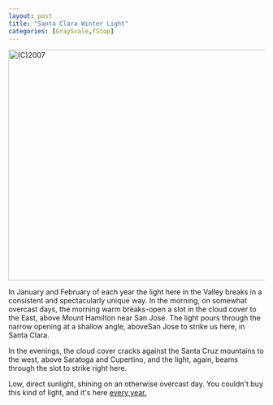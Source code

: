 ```yaml
---
layout: post
title: "Santa Clara Winter Light"
categories: [GrayScale,fStop]
---
```

<img alt="(C)2007" src="http://www.botzilla.com/blog/pix2007/P1060763.jpg" width="807" height="454" border="0" />

In January and February of each year the light here in the Valley breaks in a consistent and spectacularly unique way. In the morning, on somewhat overcast days, the morning warm breaks-open a slot in the cloud cover to the East, above Mount Hamilton near San Jose. The light pours through the narrow opening at a shallow angle, aboveSan Jose to strike us here, in Santa Clara. 

In the evenings, the cloud cover cracks against the Santa Cruz mountains to the west, above Saratoga and Cupertino, and the light, again, beams through the slot to strike right here.

Low, direct sunlight, shining on an otherwise overcast day. You couldn't buy this kind of light, and it's here <a href="http://www.flickr.com/photos/bjorke/sets/356507/show/">every year.</a>


